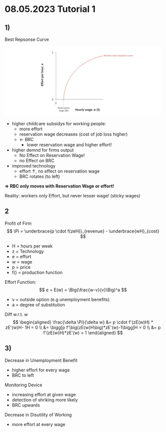 # 08.05.2023 Tutorial 1

## 1) 

Best Repsonse Curve

![img](../images/2023-05-08_10-17-16.jpg)

- higher childcare subsidys for working people: 
    - more effort
    - reservation wage decreases (cost of job loss higher)
    - $\gets$ BRC
        - lower reservation wage and higher effort!
- higher demnd for firms output
    - No Effect on Reservation Wage!
    - no Effect on BRC
- improved technology
    - effort $\uparrow$, no effect on reservation wage
    - BRC rotates (to left)

**=> RBC only moves with Reservation Wage or effort!**

Reality: workers only Effort, but never lesser wage! (sticky wages)



## 2

Profit of Firm
$$
\Pi = \underbrace{p \cdot f(zeH)}_{revenue} - \underbrace{wH}_{cost}
$$

- H = hours per week
- z = Technology
- e = effort
- w = wage
- p = price
- f() = production function

 Effort Function: 
$$
e = E(w) = \Big(\frac{w-v}{v}\Big)^a
$$

- v = outside option (e.g unemployment benefits)
- a = degree of substitution

Diff w.r.t. $w$
$$
\begin{aligned}
\frac{\delta \Pi}{\delta w} &= p \cdot f'(zE(w)H) * zE'(w)H- 1H = 0 \\
&= \bigg[p f'\big(zE(w)H\big)*zE'(w)-1\bigg]H = 0 \\
&= p f'(zE(w)H)*zE'(w) = 1
\end{aligned}
$$

## 3)

Decrease in Unemployment Benefit

- higher effort for every wage
- BRC to left

Monitoring Device

- increasing effort at given wage
- detection of shriking more likely
- BRC upwards

Decrease in Disutility of Working 

- more effort at every wage

